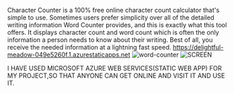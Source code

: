 Character Counter is a 100% free online character count calculator that's simple to use. Sometimes users prefer simplicity over all of the detailed writing information Word Counter provides, and this is exactly what this tool offers. It displays character count and word count which is often the only information a person needs to know about their writing. Best of all, you receive the needed information at a lightning fast speed.
https://delightful-meadow-049e5260f.1.azurestaticapps.net
![word-counter](https://user-images.githubusercontent.com/97044498/153371652-3eaeca7f-4d5f-437b-81b1-b05a3c6d55ff.jpg)
![SCREEN](https://user-images.githubusercontent.com/97044498/153372170-613066d1-2fd8-45bc-9d44-a3228c236111.png)

  I HAVE USED MICROSOFT AZURE WEB SERVICES(STATIC WEB APP) FOR MY PROJECT,SO THAT ANYONE CAN GET ONLINE AND VISIT IT AND USE IT.
  
